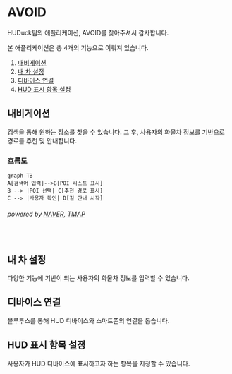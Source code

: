 # AVOID

HUDuck팀의 애플리케이션, 
AVOID를 찾아주셔서 감사합니다.

본 애플리케이션은 총 4개의 기능으로 이뤄져 있습니다.
 1. [내비게이션](#내비게이션)
 2. [내 차 설정](#내-차-설정)
 3. [디바이스 연결](#디바이스-연결)
 4. [HUD 표시 항목 설정](#hud-표시-항목-설정)

## 내비게이션

검색을 통해 원하는 장소를 찾을 수 있습니다.
그 후, 사용자의 화물차 정보를 기반으로 경로를 추천 및 안내합니다. 

### 흐름도
```mermaid 
graph TB
A[검색어 입력]-->B[POI 리스트 표시]
B --> |POI 선택| C[추천 경로 표시]
C --> |사용자 확인| D[길 안내 시작]
```

###### powered by [NAVER](https://www.naver.com), [TMAP](https://www.tmap.co.kr)
<br/>


## 내 차 설정

다양한 기능에 기반이 되는 사용자의 화물차 정보를 입력할 수 있습니다.

## 디바이스 연결

블루투스를 통해 HUD 디바이스와 스마트폰의 연결을 돕습니다.

## HUD 표시 항목 설정

사용자가 HUD 디바이스에 표시하고자 하는 항목을 지정할 수 있습니다.
